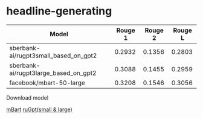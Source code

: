 # headline-generating

| Model  | Rouge 1 | Rouge 2 | Rouge L |
| --- | --- | --- | --- |
| sberbank-ai/rugpt3small_based_on_gpt2  | 0.2932 | 0.1356 | 0.2803 |
| sberbank-ai/rugpt3large_based_on_gpt2  | 0.3088 | 0.1455 | 0.2959 |
| facebook/mbart-50-large  | 0.3208  | 0.1546 | 0.3056 |

Download model

<a href="https://drive.google.com/file/d/16weMX3Ubi0g8ZDJRujuN1aR0TIksOaoj/view?usp=sharing">mBart</a>
<a href="https://drive.google.com/file/d/1vSpLEWu5vo5s1S99O9WuVe4F4VFwLSgs/view?usp=sharing">ruGpt(small & large)</a>
